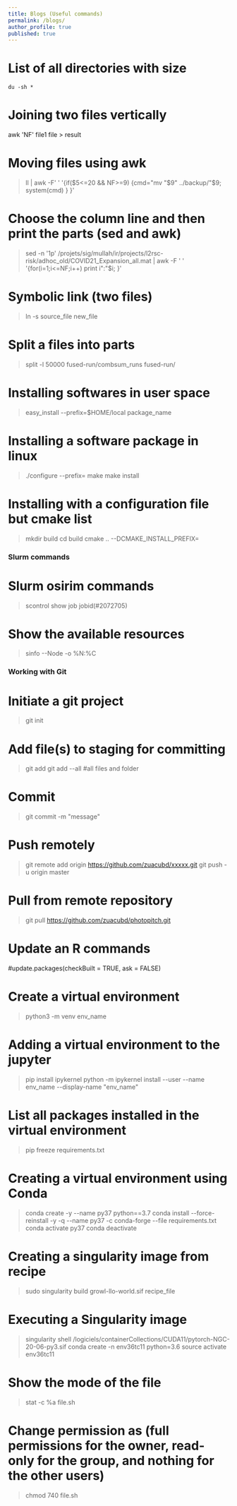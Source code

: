```yaml
---
title: Blogs (Useful commands)
permalink: /blogs/
author_profile: true
published: true
---
```


# List of all directories with size
```List of all directories with size
du -sh *
```

# Joining two files vertically
  awk 'NF' file1 file > result

# Moving files using awk
> ll | awk -F' ' '{if($5<=20 && NF>=9) {cmd="mv "$9" ../backup/"$9; system(cmd) } }'

# Choose the column line and then print the parts (sed and awk)
> sed -n '1p' /projets/sig/mullah/ir/projects/l2rsc-risk/adhoc_old/COVID21_Expansion_all.mat | awk -F ' ' '{for(i=1;i<=NF;i++) print i":"$i; }'

# Symbolic link (two files)
> ln -s source_file new_file

# Split a files into parts
> split -l 50000 fused-run/combsum_runs fused-run/

# Installing softwares in user space
> easy_install --prefix=$HOME/local package_name

# Installing a software package in linux 
> ./configure --prefix=<instalation directory>
> make 
> make install 

# Installing with a configuration file but cmake list
> mkdir build
> cd build
> cmake .. --DCMAKE_INSTALL_PREFIX=<instalation director>

### Slurm commands
# Slurm osirim commands
> scontrol show job jobid(#2072705)

# Show the available resources
> sinfo --Node -o %N:%C

### Working with Git
# Initiate a git project
> git init

# Add file(s) to staging for committing
> git add <filename>
> git add --all #all files and folder

# Commit
> git commit -m "message"

# Push remotely
> git remote add origin https://github.com/zuacubd/xxxxx.git
> git push -u origin master

# Pull from remote repository
> git pull https://github.com/zuacubd/photopitch.git

# Update an R commands
#update.packages(checkBuilt = TRUE, ask = FALSE)

# Create a virtual environment
> python3 -m venv env_name

# Adding a virtual environment to the jupyter
> pip install ipykernel
> python -m ipykernel install --user --name env_name --display-name "env_name"

# List all packages installed in the virtual environment
> pip freeze requirements.txt

# Creating a virtual environment using Conda
> conda create -y --name py37 python==3.7
> conda install --force-reinstall -y -q --name py37 -c conda-forge --file requirements.txt
> conda activate py37
> conda deactivate

# Creating a singularity image from recipe 
> sudo singularity build growl-llo-world.sif recipe_file

# Executing a Singularity image
> singularity shell /logiciels/containerCollections/CUDA11/pytorch-NGC-20-06-py3.sif
> conda create -n env36tc11 python=3.6
> source activate env36tc11

# Show the mode of the file
> stat -c %a file.sh

# Change permission as (full permissions for the owner, read-only for the group, and nothing for the other users)
> chmod 740 file.sh
